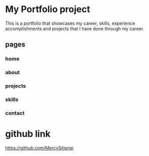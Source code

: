 # My Portfolio project
This is a portfolio that showcases my career, skills, experience accomplishments and projects that I have done through my career.
## pages
### home
### about
### projects
### skills
### contact


# github link
https://github.com/MercySitienei